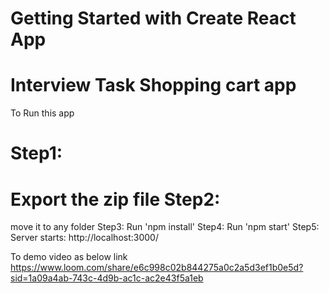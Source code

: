 # Getting Started with Create React App
Interview Task Shopping cart app
===========================================
To Run this app

Step1:
========
Export the zip file
Step2:
========
move it to any folder
Step3:
Run 'npm install'
Step4:
Run 'npm start'
Step5:
Server starts: http://localhost:3000/

To demo video as below link
https://www.loom.com/share/e6c998c02b844275a0c2a5d3ef1b0e5d?sid=1a09a4ab-743c-4d9b-ac1c-ac2e43f5a1eb